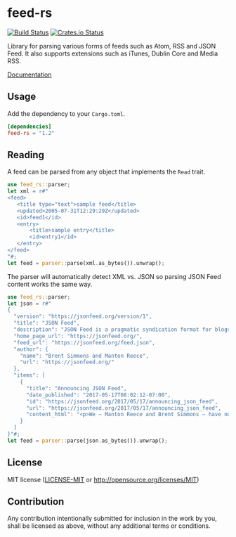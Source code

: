 # feed-rs

[![Build Status](https://travis-ci.org/feed-rs/feed-rs.svg?branch=master)](https://travis-ci.org/feed-rs/feed-rs.svg?branch=master)
[![Crates.io Status](https://img.shields.io/crates/v/feed-rs.svg)](https://crates.io/crates/feed-rs)

Library for parsing various forms of feeds such as Atom, RSS and JSON Feed.
It also supports extensions such as iTunes, Dublin Core and Media RSS.

[Documentation](https://docs.rs/feed-rs/)

## Usage

Add the dependency to your `Cargo.toml`.

```toml
[dependencies]
feed-rs = "1.2"
```

## Reading

A feed can be parsed from any object that implements the `Read` trait.

```rust
use feed_rs::parser;
let xml = r#"
<feed>
   <title type="text">sample feed</title>
   <updated>2005-07-31T12:29:29Z</updated>
   <id>feed1</id>
   <entry>
       <title>sample entry</title>
       <id>entry1</id>
   </entry>
</feed>
"#;
let feed = parser::parse(xml.as_bytes()).unwrap();
```

The parser will automatically detect XML vs. JSON so parsing JSON Feed content works the same way.

```rust
use feed_rs::parser;
let json = r#"
{
  "version": "https://jsonfeed.org/version/1",
  "title": "JSON Feed",
  "description": "JSON Feed is a pragmatic syndication format for blogs, microblogs, and other time-based content.",
  "home_page_url": "https://jsonfeed.org/",
  "feed_url": "https://jsonfeed.org/feed.json",
  "author": {
    "name": "Brent Simmons and Manton Reece",
    "url": "https://jsonfeed.org/"
  },
  "items": [
    {
      "title": "Announcing JSON Feed",
      "date_published": "2017-05-17T08:02:12-07:00",
      "id": "https://jsonfeed.org/2017/05/17/announcing_json_feed",
      "url": "https://jsonfeed.org/2017/05/17/announcing_json_feed",
      "content_html": "<p>We — Manton Reece and Brent Simmons — have noticed that JSON...</p>"
    }
  ]
}"#;
let feed = parser::parse(json.as_bytes()).unwrap();
```

## License

MIT license ([LICENSE-MIT](LICENSE-MIT) or http://opensource.org/licenses/MIT)

## Contribution

Any contribution intentionally submitted for inclusion in the work by you, 
shall be licensed as above, without any additional terms or conditions.
